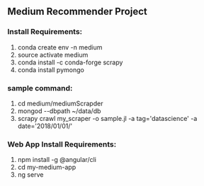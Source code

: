 ## Medium Recommender Project

### Install Requirements:
1. conda create env -n medium
2. source activate medium
3. conda install -c conda-forge scrapy
4. conda install pymongo

### sample command: 
1. cd medium/mediumScrapder
2. mongod --dbpath ~/data/db
3. scrapy crawl my_scraper -o sample.jl -a tag='datascience' -a date='2018/01/01/'

### Web App Install Requirements:
1. npm install -g @angular/cli
2. cd my-medium-app
3. ng serve 

